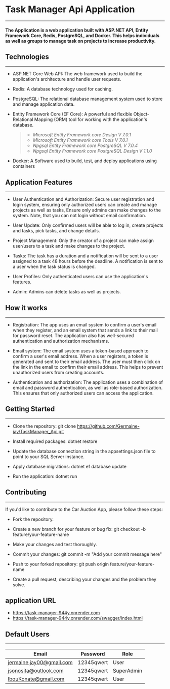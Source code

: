 # Task Manager Api Application
____
#### The Application is a web application built with ASP.NET API, Entity Framework Core, Redis, PostgreSQL, and Docker. This helps individuals as well as groups to manage task on projects to increase productivity.


## Technologies
____
* ASP.NET Core Web API: The web framework used to build the application's architecture and handle user requests.

* Redis: A database technology used for caching.

* PostgreSQL: The relational database management system used to store and manage application data.
  
* Entity Framework Core (EF Core): A powerful and flexible Object-Relational Mapping (ORM) tool for working with the application's database.
  > - *Microsoft Entity Framework core Design V 7.0.1*
  > - *Microsoft Entity Framework core Tools V 7.0.1*
  > - *Npgsql Entity Framework core PostgreSQL V 7.0.4*
  > - *Npgsql Entity Framework core PostgreSQL Design V 1.1.0*

* Docker: A Software used to build, test, and deploy applications using containers


## Application Features
____
* User Authentication and Authorization: Secure user registration and login system, ensuring only authorized users can create and manage projects as well as tasks,
  Ensure only admins can make changes to the system. Note, that you can not login without email confirmation.

* User Update: Only confirmed users will be able to log in, create projects and tasks, pick tasks, and change details.

* Project Management: Only the creator of a project can make assign user/users to a task and make changes to the project.

* Tasks: The task has a duration and a notification will be sent to a user assigned to a task 48 hours before the deadline. A notification is sent to a user when the task status is changed.

* User Profiles: Only authenticated users can use the application's features.

* Admin: Admins can delete tasks as well as projects.

## How it works
_____
* Registration: The app uses an email system to confirm a user's email when they register, and an email system that sends a link to their mail for password reset. The application also has well-secured authentication and authorization mechanisms.
  
* Email system: The email system uses a token-based approach to confirm a user's email address. When a user registers, a token is generated and sent to their email address. The user must then click on the link in the email to confirm their email address. This helps to prevent unauthorized users from creating accounts.
  
* Authentication and authorization: The application uses a combination of email and password authentication, as well as role-based authorization. This ensures that only authorized users can access the application.

## Getting Started
_____
* Clone the repository: git clone https://github.com/Germaine-jay/TaskManager_Api.git

* Install required packages: dotnet restore

* Update the database connection string in the appsettings.json file to point to your SQL Server instance.

* Apply database migrations: dotnet ef database update

* Run the application: dotnet run


## Contributing
_____
If you'd like to contribute to the Car Auction App, please follow these steps:

* Fork the repository.

* Create a new branch for your feature or bug fix: git checkout -b feature/your-feature-name

* Make your changes and test thoroughly.

* Commit your changes: git commit -m "Add your commit message here"

* Push to your forked repository: git push origin feature/your-feature-name

* Create a pull request, describing your changes and the problem they solve.

## application URL
* https://task-manager-944y.onrender.com
* https://task-manager-944y.onrender.com/swagger/index.html

## Default Users
___
| Email                    | Password   | Role       |
| -----------------------  | ---------- | ---------- |
| jermaine.jay00@gmail.com | 12345qwert | User       |
| jsonosita@outlook.com    | 12345qwert | SuperAdmin |
| IbouKonate@gmail.com     | 12345qwert | User       |  
